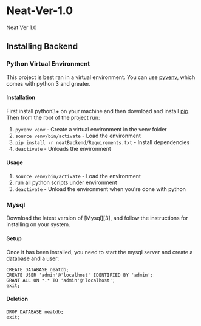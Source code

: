 # Neat-Ver-1.0
Neat Ver 1.0

## Installing Backend

### Python Virtual Environment

This project is best ran in a virtual environment. You can use [pyvenv][2],
which comes with python 3 and greater.

#### Installation

First install python3+ on your machine and then download and install [pip][1].
Then from the root of the project run:

1. `pyvenv venv` - Create a virtual environment in the venv folder
2. `source venv/bin/activate` - Load the environment
3. `pip install -r neatBackend/Requirements.txt` - Install dependencies
4. `deactivate` - Unloads the environment

#### Usage

1. `source venv/bin/activate` - Load the environment
2. run all python scripts under environment
3. `deactivate` - Unload the environment when you're done with python

### Mysql

Download the latest version of [Mysql][3], and follow the instructions for installing
on your system. 


#### Setup

Once it has been installed, you need to start the mysql server and create a database and a 
user:

```
CREATE DATABASE neatdb;
CREATE USER 'admin'@'localhost' IDENTIFIED BY 'admin';
GRANT ALL ON *.* TO 'admin'@'localhost';
exit;
```
#### Deletion
```
DROP DATABASE neatdb;
exit;
```




[1]: https://pip.pypa.io/en/latest/installing/
[2]: https://docs.python.org/3/using/scripts.html
[2]: http://dev.mysql.com/doc/refman/5.7/en/installing.html
